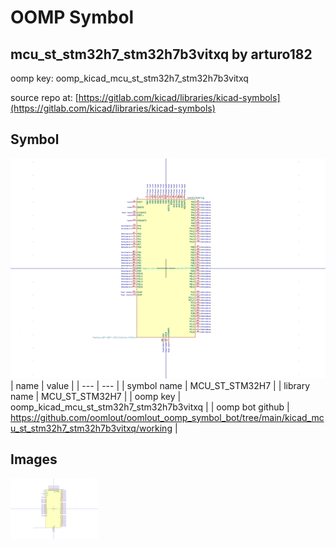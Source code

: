 # OOMP Symbol  
## mcu_st_stm32h7_stm32h7b3vitxq  by arturo182  
  
oomp key: oomp_kicad_mcu_st_stm32h7_stm32h7b3vitxq  
  
source repo at: [https://gitlab.com/kicad/libraries/kicad-symbols](https://gitlab.com/kicad/libraries/kicad-symbols)  
## Symbol  
  
[![working.png](working_600.png)](working.png)  
| name | value | 
| --- | --- | 
| symbol name | MCU_ST_STM32H7 | 
| library name | MCU_ST_STM32H7 | 
| oomp key | oomp_kicad_mcu_st_stm32h7_stm32h7b3vitxq | 
| oomp bot github | https://github.com/oomlout/oomlout_oomp_symbol_bot/tree/main/kicad_mcu_st_stm32h7_stm32h7b3vitxq/working | 
## Images  
  
[![working.png](working_140.png)](working.png)  
